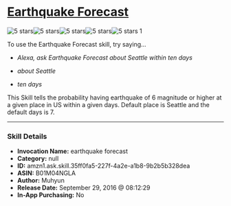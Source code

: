 # [Earthquake Forecast](http://alexa.amazon.com/#skills/amzn1.ask.skill.35ff0fa5-227f-4a2e-a1b8-9b2b5b328dea)
![5 stars](../../images/ic_star_black_18dp_1x.png)![5 stars](../../images/ic_star_black_18dp_1x.png)![5 stars](../../images/ic_star_black_18dp_1x.png)![5 stars](../../images/ic_star_black_18dp_1x.png)![5 stars](../../images/ic_star_black_18dp_1x.png) 1

To use the Earthquake Forecast skill, try saying...

* *Alexa, ask Earthquake Forecast about Seattle within ten days*

* *about Seattle*

* *ten days*

This Skill tells the probability having earthquake of 6 magnitude or higher at a given place in US within a given days. Default place is Seattle and the default days is 7.

***

### Skill Details

* **Invocation Name:** earthquake forecast
* **Category:** null
* **ID:** amzn1.ask.skill.35ff0fa5-227f-4a2e-a1b8-9b2b5b328dea
* **ASIN:** B01M04NGLA
* **Author:** Muhyun
* **Release Date:** September 29, 2016 @ 08:12:29
* **In-App Purchasing:** No
